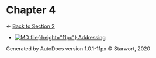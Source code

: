# Chapter 4

← [Back to Section 2](..)

- [![MD file](https://img.icons8.com/windows/512/4a90e2/regular-document.png){:height="11px"} Addressing](addressing.html)

Generated by AutoDocs version 1.0.1-11px © Starwort, 2020
